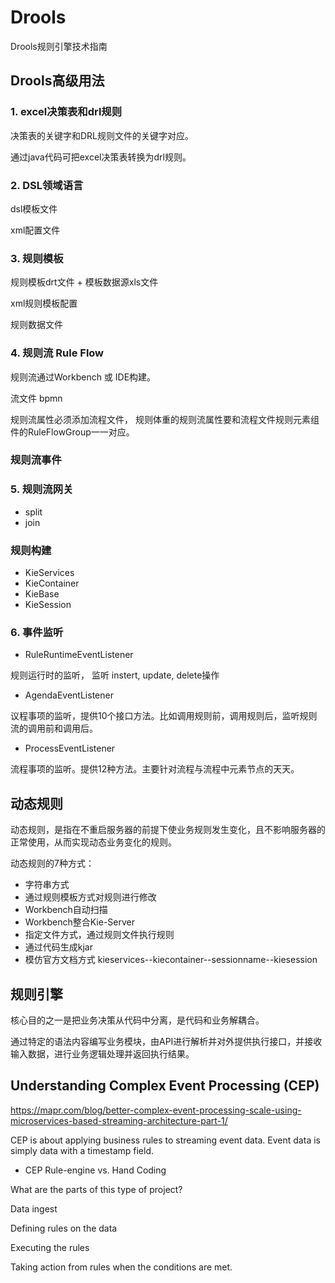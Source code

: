 
# Drools

Drools规则引擎技术指南

## Drools高级用法

### 1. excel决策表和drl规则

决策表的关键字和DRL规则文件的关键字对应。

通过java代码可把excel决策表转换为drl规则。

### 2. DSL领域语言

dsl模板文件

xml配置文件

### 3. 规则模板

规则模板drt文件 + 模板数据源xls文件

xml规则模板配置


规则数据文件


### 4. 规则流 Rule Flow

规则流通过Workbench 或 IDE构建。

流文件 bpmn


规则流属性必须添加流程文件， 规则体重的规则流属性要和流程文件规则元素组件的RuleFlowGroup一一对应。

### 规则流事件

### 5. 规则流网关

- split
- join

### 规则构建

- KieServices
- KieContainer
- KieBase
- KieSession


### 6. 事件监听

- RuleRuntimeEventListener

规则运行时的监听， 监听 instert, update, delete操作

- AgendaEventListener

议程事项的监听，提供10个接口方法。比如调用规则前，调用规则后，监听规则流的调用前和调用后。



- ProcessEventListener

流程事项的监听。提供12种方法。主要针对流程与流程中元素节点的天天。

## 动态规则

动态规则，是指在不重启服务器的前提下使业务规则发生变化，且不影响服务器的正常使用，从而实现动态业务变化的规则。

动态规则的7种方式：

- 字符串方式
- 通过规则模板方式对规则进行修改
- Workbench自动扫描
- Workbench整合Kie-Server
- 指定文件方式，通过规则文件执行规则
- 通过代码生成kjar
- 模仿官方文档方式
kieservices--kiecontainer--sessionname--kiesession


## 规则引擎

核心目的之一是把业务决策从代码中分离，是代码和业务解耦合。

通过特定的语法内容编写业务模块，由API进行解析并对外提供执行接口，并接收输入数据，进行业务逻辑处理并返回执行结果。





## Understanding Complex Event Processing (CEP)

https://mapr.com/blog/better-complex-event-processing-scale-using-microservices-based-streaming-architecture-part-1/

CEP is about applying business rules to streaming event data. Event data is simply data with a timestamp field.

- CEP Rule-engine vs. Hand Coding

What are the parts of this type of project?

Data ingest

Defining rules on the data

Executing the rules

Taking action from rules when the conditions are met.


 
 

